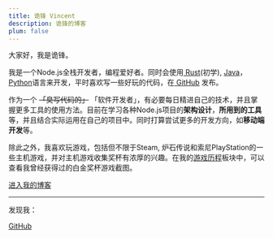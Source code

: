 ```yaml
---
title: 诡锋 Vincent
description: 诡锋的博客
plum: false
---
```


大家好，我是诡锋。

我是一个Node.js全栈开发者，编程爱好者。同时会使用<a href="https://www.rust-lang.org/zh-CN" target="_blank"><span i-devicon-rust /> Rust</a>(初学), <a href="https://www.java.com/zh-CN/" target="_blank"><span i-devicon-java/> Java</a>，<a href="https://www.python.org/" target="_blank"><span i-simple-icons-python/> Python</a>语言来开发，平时喜欢写一些好玩的代码，在<a href="https://github.com/Vincent-the-gamer" target="_blank"><span op75 i-simple-icons-github /> GitHub</a> 发布。

作为一个 ~~「臭写代码的」~~ 「软件开发者」，有必要每日精进自己的技术，并且掌握更多工具的使用方法。目前在学习各种Node.js项目的**架构设计**，**所用到的工具**等，并且结合实际运用在自己的项目中。同时打算尝试更多的开发方向，如**移动端开发**等。

除此之外，我喜欢玩游戏，包括但不限于Steam, 炉石传说和索尼PlayStation的一些主机游戏，并对主机游戏收集奖杯有浓厚的兴趣。在我的<a href="/games" target="_blank">游戏历程</a>板块中，可以查看我曾经获得过的白金奖杯游戏截图。

<a href="./posts" font-size-18px>
  <div i-cib-micro-blog />
  进入我的博客
</a>

<div flex-auto />

---

发现我：

<p flex="~ gap-3 wrap" m-0>
  <a href="https://github.com/Vincent-the-gamer" target="_blank"><span op75 i-simple-icons-github /> GitHub</a>
</p>

<div h-1 />
